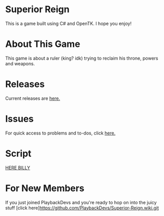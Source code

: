 
# Superior Reign
This is a game built using C# and OpenTK. I hope you enjoy!

# About This Game
This game is about a ruler (king? idk) trying to reclaim his throne, powers and weapons.

# Releases
Current releases are [here.](https://github.com/LordSuperior77/Superior-Reign/releases)

# Issues
For quick access to problems and to-dos, click [here.](https://github.com/LordSuperior77/Superior-Reign/issues)

# Script
[HERE BILLY](https://playbackdevs.github.io/Superior-Reign/Script)

# For New Members
If you just joined PlaybackDevs and you're ready to hop on into the juicy stuff [click here]https://github.com/PlaybackDevs/Superior-Reign.wiki.git
